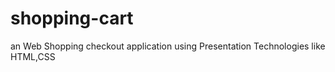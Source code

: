 # shopping-cart
an Web Shopping checkout application using Presentation Technologies like HTML,CSS 
